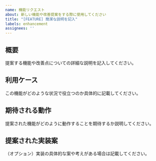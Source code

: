 ```yaml
---
name: 機能リクエスト
about: 新しい機能や改善提案をする際に使用してください
title: "[FEATURE] 簡潔な説明を記入"
labels: enhancement
assignees: ''
---
```


## 概要
提案する機能や改善点についての詳細な説明を記入してください。

## 利用ケース
この機能がどのような状況で役立つのか具体的に記載してください。

## 期待される動作
提案された機能がどのように動作することを期待するか説明してください。

## 提案された実装案
（オプション）実装の具体的な案や考えがある場合は記載してください。
